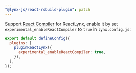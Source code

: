 ```yaml
---
"@lynx-js/react-rsbuild-plugin": patch
---
```


Support [React Compiler](https://react.dev/learn/react-compiler) for ReactLynx, enable it by set `experimental_enableReactCompiler` to `true` in `lynx.config.js`:

```js
export default defineConfig({
  plugins: [
    pluginReactLynx({
      experimental_enableReactCompiler: true,
    }),
  ],
});
```
